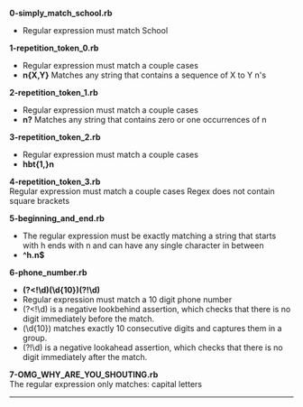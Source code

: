 **0-simply_match_school.rb**<br>
* Regular expression must match School

**1-repetition_token_0.rb**<br>
* Regular expression must match a couple cases
* **n{X,Y}**	Matches any string that contains a sequence of X to Y n's

**2-repetition_token_1.rb**<br>
* Regular expression must match a couple cases
* **n?**	Matches any string that contains zero or one occurrences of n

**3-repetition_token_2.rb**<br>
* Regular expression must match a couple cases
* **hbt{1,}n**

**4-repetition_token_3.rb**<br>
Regular expression must match a couple cases
Regex does not contain square brackets

**5-beginning_and_end.rb**<br>
* The regular expression must be exactly matching a string that starts with h ends with n and can have any single character in between
* **^h.n$**

**6-phone_number.rb**<br>
* **(?<!\d)(\d{10})(?!\d)**
* Regular expression must match a 10 digit phone number
* (?<!\d) is a negative lookbehind assertion, which checks that there is no digit immediately before the match.
* (\d{10}) matches exactly 10 consecutive digits and captures them in a group.
* (?!\d) is a negative lookahead assertion, which checks that there is no digit immediately after the match.

**7-OMG_WHY_ARE_YOU_SHOUTING.rb**<br>
The regular expression only matches: capital letters

 ****
